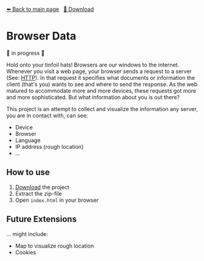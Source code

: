 <!-- Header -->
[⬅️ Back to main page](https://github.com/JonasKoenig/CodeOnMyMind) &nbsp;
[💾 Download](https://minhaskamal.github.io/DownGit/#/home?url=https:%2F%2Fgithub.com%2FJonasKoenig%2FCodeOnMyMind%2Ftree%2Fmaster%2Fprojects%2Fbrowser-data)

# Browser Data

🚧 in progress 🚧

Hold onto your tinfoil hats! Browsers are our windows to the internet. Whenever you visit a web page, your browser sends a request to a server (See: [HTTP](https://en.wikipedia.org/wiki/Hypertext_Transfer_Protocol)). In that request it specifies what documents or information the client (that's you) wants to see and where to send the response. As the web matured to accommodate more and more devices, these requests got more and more sophisticated. But what information about you is out there?

This project is an attempt to collect and visualize the information any server, you are in contact with, can see:

- Device
- Browser
- Language
- IP address (rough location)
- ...

## How to use

1. [Download](https://minhaskamal.github.io/DownGit/#/home?url=https:%2F%2Fgithub.com%2FJonasKoenig%2FCodeOnMyMind%2Ftree%2Fmaster%2Fprojects%2Fbrowser-data) the project
2. Extract the zip-file
3. Open `index.html` in your browser

## Future Extensions

... might include:

- Map to visualize rough location
- Cookies
